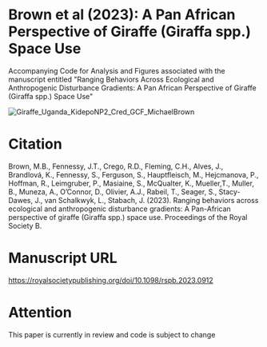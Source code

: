 # Brown et al (2023): A Pan African Perspective of Giraffe (Giraffa spp.) Space Use
Accompanying Code for Analysis and Figures associated with the manuscript entitled "Ranging Behaviors Across Ecological and Anthropogenic Disturbance Gradients: A Pan African Perspective of Giraffe (Giraffa spp.) Space Use"

![Giraffe_Uganda_KidepoNP2_Cred_GCF_MichaelBrown](https://github.com/MichaelBBrown/Brown_etal_2022_PanAfricanGiraffeSpaceUse/assets/9221045/efb10939-0979-49df-b503-862c50d609e8)

# Citation
Brown, M.B., Fennessy, J.T., Crego, R.D., Fleming, C.H., Alves, J., Brandlová, K., Fennessy, S., Ferguson, S., Hauptfleisch, M., Hejcmanova, P., Hoffman, R., Leimgruber, P., Masiaine, S., McQualter, K., Mueller,T., Muller, B., Muneza, A., O’Connor, D., Olivier, A.J., Rabeil, T., Seager, S., Stacy-Dawes, J., van Schalkwyk, L., Stabach, J. (2023). Ranging behaviors across ecological and anthropogenic disturbance gradients: A Pan-African perspective of giraffe (Giraffa spp.) space use. Proceedings of the Royal Society B.

# Manuscript URL
https://royalsocietypublishing.org/doi/10.1098/rspb.2023.0912

# Attention
This paper is currently in review and code is subject to change
